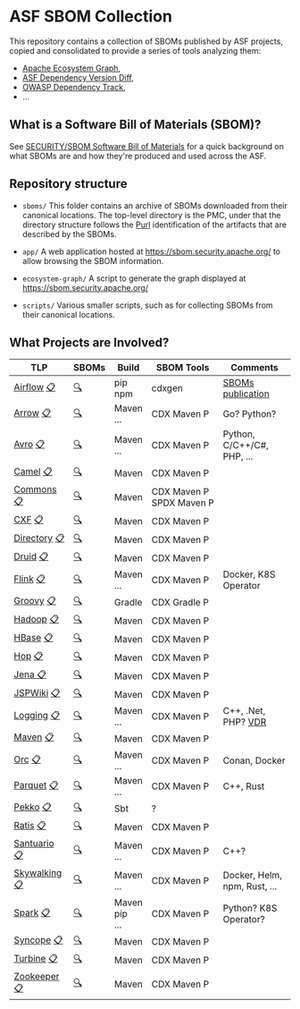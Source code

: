 # ASF SBOM Collection

This repository contains a collection of SBOMs published by ASF projects,
copied and consolidated to provide a series of tools analyzing them:
- [Apache Ecosystem Graph](https://sbom.security.apache.org/),
- [ASF Dependency Version Diff](https://sbom.security.apache.org/version-diff/),
- [OWASP Dependency Track](https://security-tools-ec2-va.apache.org/),
- ...

## What is a Software Bill of Materials (SBOM)?

See [SECURITY/SBOM Software Bill of Materials](https://cwiki.apache.org/confluence/display/SECURITY/SBOM+Software+Bill+of+Materials)
for a quick background on what SBOMs are and how they're produced and
used across the ASF.

## Repository structure

- `sboms/`
This folder contains an archive of SBOMs downloaded from their canonical
locations. The top-level directory is the PMC, under that the directory
structure follows the
[Purl](https://github.com/package-url/purl-spec/blob/master/PURL-TYPES.rst)
identification of the artifacts that are described by the SBOMs.

- `app/`
A web application hosted at https://sbom.security.apache.org/ to allow
browsing the SBOM information.

- `ecosystem-graph/`
A script to generate the graph displayed at https://sbom.security.apache.org/ 

- `scripts/`
Various smaller scripts, such as for collecting SBOMs from their
canonical locations.

## What Projects are Involved?

| TLP                                                                                                               | SBOMs                               | Build       | SBOM Tools | Comments
| ------------------------------------------------------------------------------------------------------------------| ----------------------------------- | ----------- | ---------- | --------
| [Airflow](https://airflow.apache.org/)       [:clipboard:](https://projects.apache.org/committee.html?airflow)    | [:mag:](sboms/README.md#airflow)    | pip<br>npm | cdxgen     | [SBOMs publication](https://airflow.apache.org/docs/apache-airflow/stable/security/sbom.html)
| [Arrow](https://arrow.apache.org/)           [:clipboard:](https://projects.apache.org/committee.html?arrow)      | [:mag:](sboms/README.md#arrow)      | Maven<br>... | CDX Maven P | Go? Python?
| [Avro](https://avro.apache.org/)             [:clipboard:](https://projects.apache.org/committee.html?avro)       | [:mag:](sboms/README.md#avro)       | Maven<br>... | CDX Maven P | Python, C/C++/C#, PHP, ...
| [Camel](https://camel.apache.org/)           [:clipboard:](https://projects.apache.org/committee.html?camel)      | [:mag:](sboms/README.md#camel)      | Maven     | CDX Maven P |
| [Commons](https://commons.apache.org/)       [:clipboard:](https://projects.apache.org/committee.html?commons)    | [:mag:](sboms/README.md#commons)    | Maven     | CDX Maven P<br>SPDX&nbsp;Maven&nbsp;P |
| [CXF](https://cxf.apache.org/)               [:clipboard:](https://projects.apache.org/committee.html?cxf)        | [:mag:](sboms/README.md#cxf)        | Maven     | CDX Maven P |
| [Directory](https://directory.apache.org/)   [:clipboard:](https://projects.apache.org/committee.html?directory)  | [:mag:](sboms/README.md#directory)  | Maven     | CDX Maven P |
| [Druid](https://druid.apache.org/)           [:clipboard:](https://projects.apache.org/committee.html?druid)      | [:mag:](sboms/README.md#druid)      | Maven     | CDX Maven P |
| [Flink](https://flink.apache.org/)           [:clipboard:](https://projects.apache.org/committee.html?flink)      | [:mag:](sboms/README.md#flink)      | Maven<br>... | CDX Maven P | Docker, K8S Operator
| [Groovy](https://groovy.apache.org/)         [:clipboard:](https://projects.apache.org/committee.html?groovy)     | [:mag:](sboms/README.md#groovy)     | Gradle    | CDX Gradle P |
| [Hadoop](https://hadoop.apache.org/)         [:clipboard:](https://projects.apache.org/committee.html?hadoop)     | [:mag:](sboms/README.md#hadoop)     | Maven     | CDX Maven P |
| [HBase](https://hbase.apache.org/)           [:clipboard:](https://projects.apache.org/committee.html?hbase)      | [:mag:](sboms/README.md#hbase)      | Maven     | CDX Maven P |
| [Hop](https://hop.apache.org/)               [:clipboard:](https://projects.apache.org/committee.html?hop)        | [:mag:](sboms/README.md#hop)        | Maven     | CDX Maven P |
| [Jena ](https://jena.apache.org/)            [:clipboard:](https://projects.apache.org/committee.html?jena)       | [:mag:](sboms/README.md#jena)       | Maven     | CDX Maven P |
| [JSPWiki](https://jspwiki.apache.org/)       [:clipboard:](https://projects.apache.org/committee.html?jspwiki)    | [:mag:](sboms/README.md#jspwiki)    | Maven     | CDX Maven P |
| [Logging](https://logging.apache.org/)       [:clipboard:](https://projects.apache.org/committee.html?logging)    | [:mag:](sboms/README.md#logging)    | Maven<br>... | CDX Maven P | C++, .Net, PHP? [VDR](https://logging.apache.org/CDX/vdr.xml)
| [Maven](https://maven.apache.org/)           [:clipboard:](https://projects.apache.org/committee.html?maven)      | [:mag:](sboms/README.md#maven)      | Maven     | CDX Maven P |
| [Orc](https://orc.apache.org/)               [:clipboard:](https://projects.apache.org/committee.html?orc)        | [:mag:](sboms/README.md#orc)        | Maven<br>... | CDX Maven P | Conan, Docker
| [Parquet](https://parquet.apache.org/)       [:clipboard:](https://projects.apache.org/committee.html?parquet)    | [:mag:](sboms/README.md#parquet)    | Maven<br>... | CDX Maven P | C++, Rust
| [Pekko](https://pekko.apache.org/)           [:clipboard:](https://projects.apache.org/committee.html?pekko)      | [:mag:](sboms/README.md#pekko)      | Sbt       | ? | 
| [Ratis](https://ratis.apache.org/)           [:clipboard:](https://projects.apache.org/committee.html?ratis)      | [:mag:](sboms/README.md#ratis)      | Maven     | CDX Maven P |
| [Santuario](https://santuario.apache.org/)   [:clipboard:](https://projects.apache.org/committee.html?santuario)  | [:mag:](sboms/README.md#santuario)  | Maven<br>... | CDX Maven P | C++?
| [Skywalking](https://skywalking.apache.org/) [:clipboard:](https://projects.apache.org/committee.html?skywalking) | [:mag:](sboms/README.md#skywalking) | Maven<br>... | CDX Maven P | Docker, Helm, npm, Rust, ...
| [Spark](https://spark.apache.org/)           [:clipboard:](https://projects.apache.org/committee.html?spark)      | [:mag:](sboms/README.md#spark)      | Maven<br>pip<br>... | CDX Maven P | Python? K8S Operator?
| [Syncope](https://syncope.apache.org/)       [:clipboard:](https://projects.apache.org/committee.html?syncope)    | [:mag:](sboms/README.md#syncope)    | Maven     | CDX Maven P |
| [Turbine](https://turbine.apache.org/)       [:clipboard:](https://projects.apache.org/committee.html?turbine)    | [:mag:](sboms/README.md#turbine)    | Maven     | CDX Maven P |
| [Zookeeper](https://zookeeper.apache.org/)   [:clipboard:](https://projects.apache.org/committee.html?zookeeper)  | [:mag:](sboms/README.md#zookeeper)  | Maven     | CDX Maven P |
